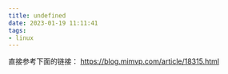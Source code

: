 ```yaml
---
title: undefined
date: 2023-01-19 11:11:41
tags:
- linux
---
```


直接参考下面的链接：
https://blog.mimvp.com/article/18315.html
